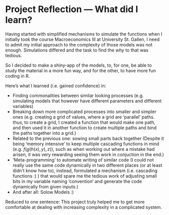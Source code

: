 # Project Reflection — What did I learn?

Having started with simplified mechanisms to simulate the functions when I initially took the course Macroeconomics III at University St. Gallen, I need to admit my initial approach to the complexity of those models was not enough. Simulations differed and the task to find the *why* to that was tedious.

So I decided to make a shiny-app of the models, to, for one, be able to study the material in a more fun way, and for the other, to have more fun coding in R.

Here’s what I learned (i.e. gained confidence) in:

- Finding commonalities between similar looking processes
  (e.g. simulating models that however have different parameters and different variables)
- Breaking down more complicated processes into smaller and simpler ones
  (e.g. creating a grid of values, where a grid are ‘parallel’ paths.  thus, to create a grid, I created a function that would make one path, and then used it in another function to create multiple paths and bind the paths together into a grid.)
- Related to the previous one: sowing small parts back together
  (Despite it being ‘memory intensive’ to keep multiple cascading functions in mind (e.g. $f(g(h(x), y), z)$), such as when working out where a mistake had arisen, it was very rewarding seeing them work in conjuction in the end.)
- ‘Meta-programming’ to automate writing of similar code
  (I could not really use the same code dynamically in two different places (or at least didn’t know how to), instead, formulated a mechanism (i.e. cascading functions :) ) that would spare me the tedious work of adjusting small bits in my variable naming ‘convention’ and generate the code dynamically from given inputs.)
- And after all: Solow Models :)

Reduced to one sentence: This project truly helped me to get more comfortable at dealing with increasing complexity in a complicated system.
